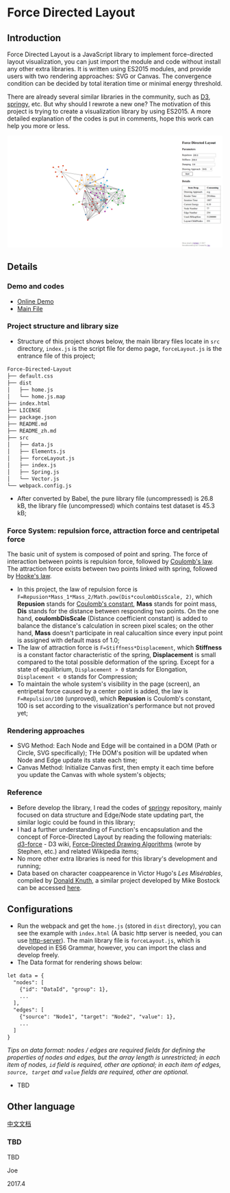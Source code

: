 # Force Directed Layout

## Introduction

Force Directed Layout is a JavaScript library to implement force-directed layout visualization, you can just import the module and code without install any other extra libraries. It is written using ES2015 modules, and provide users with two rendering approaches: SVG or Canvas. The convergence condition can be decided by total iteration time or minimal energy threshold.

There are already several similar libraries in the community, such as [D3](https://d3js.org/), [springy](https://github.com/dhotson/springy), etc. But why should I rewrote a new one? The motivation of this project is trying to create a visualization library by using ES2015. A more detailed explanation of the codes is put in comments, hope this work can help you more or less.

![Force Directed Layout Demo](/assets/demo.png "Force Directed Layout Demo")

## Details

### Demo and codes

* [Online Demo](https://hijiangtao.github.io/Force-Directed-Layout/)
* [Main File](https://github.com/hijiangtao/Force-Directed-Layout/blob/master/src/forceLayout.js)

### Project structure and library size

* Structure of this project shows below, the main library files locate in `src` directory, `index.js` is the script file for demo page, `forceLayout.js` is the entrance file of this project;

```
Force-Directed-Layout
├── default.css
├── dist
│   ├── home.js
│   └── home.js.map
├── index.html
├── LICENSE
├── package.json
├── README.md
├── README_zh.md
├── src
│   ├── data.js
│   ├── Elements.js
│   ├── forceLayout.js
│   ├── index.js
│   ├── Spring.js
│   └── Vector.js
└── webpack.config.js
```

* After converted by Babel, the pure library file (uncompressed) is 26.8 kB, the library file (uncompressed) which contains test dataset is 45.3 kB;

### Force System: repulsion force, attraction force and centripetal force

The basic unit of system is composed of point and spring. The force of interaction between points is repulsion force, followed by [Coulomb's law](https://en.wikipedia.org/wiki/Coulomb%27s_law). The attraction force exists between two points linked with spring, followed by [Hooke's law](https://en.wikipedia.org/wiki/Hooke%27s_law).

* In this project, the law of repulsion force is `F=Repusion*Mass_1*Mass_2/Math.pow(Dis*coulombDisScale, 2)`, which **Repusion** stands for [Coulomb's constant](https://en.wikipedia.org/wiki/Coulomb%27s_constant), **Mass** stands for point mass, **Dis** stands for the distance between responding two points. On the one hand, **coulombDisScale** (Distance coefficient constant) is added to balance the distance's calculation in screen pixel scales; on the other hand, **Mass** doesn't participate in real calucaltion since every input point is assigned with default mass of 1.0;
* The law of attraction force is `F=Stiffness*Displacement`, which **Stiffness** is a constant factor characteristic of the spring, **Displacement** is small compared to the total possible deformation of the spring. Except for a state of equilibrium, `Displacement > 0` stands for Elongation, `Displacement < 0` stands for Compression;
* To maintain the whole system's visibility in the page (screen), an entripetal force caused by a center point is added, the law is `F=Repulsion/100` (unproved), which **Repusion** is Coulomb's constant, 100 is set according to the visualization's performance but not proved yet;

### Rendering approaches

* SVG Method: Each Node and Edge will be contained in a DOM (Path or Circle, SVG specifically); THe DOM's position will be updated when Node and Edge update its state each time;
* Canvas Method: Initialize Canvas first, then empty it each time before you update the Canvas with whole system's objects;

### Reference 

* Before develop the library, I read the codes of [springy](https://github.com/dhotson/springy) repository, mainly focused on data structure and Edge/Node state updating part, the similar logic could be found in this library;
* I had a further understanding of Function's encapsulation and the concept of Force-Directed Layout by reading the following materials: [d3-force](https://github.com/d3/d3-force) - D3 wiki, [Force-Directed Drawing Algorithms](https://cs.brown.edu/~rt/gdhandbook/chapters/force-directed.pdf) (wrote by Stephen, etc.) and related Wikipedia items;
* No more other extra libraries is need for this library's development and running;
* Data based on character coappearence in Victor Hugo's *Les Misérables*, compiled by [Donald Knuth](http://www-cs-faculty.stanford.edu/~uno/sgb.html), a similar project developed by Mike Bostock can be accessed [here](https://bl.ocks.org/mbostock/4062045).

## Configurations

* Run the webpack and get the `home.js` (stored in `dist` directory), you can see the example with `index.html` (A basic http server is needed, you can use [http-server](https://github.com/indexzero/http-server)). The main library file is `forceLayout.js`, which is developed in ES6 Grammar, however, you can import the class and develop freely.
* The Data format for rendering shows below:

```
let data = {
  "nodes": [
    {"id": "DataId", "group": 1},
    ...
  ],
  "edges": [
    {"source": "Node1", "target": "Node2", "value": 1},
    ...
  ]
}
```

*Tips on data format: nodes / edges are required fields for defining the properties of nodes and edges, but the array length is unrestricted; in each item of nodes, `id` field is required, other are optional; in each item of edges, `source, target` and `value` fields are required, other are optional.*

* TBD

## Other language

[中文文档](./README_zh.md)

### TBD

TBD

Joe

2017.4
